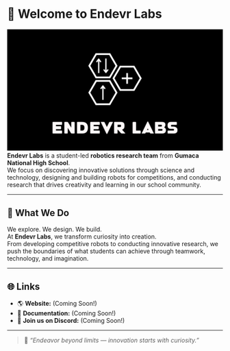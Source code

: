 # 👋 Welcome to Endevr Labs

![Endevr Labs Cover Photo](./images/endevrlabscoverphoto.png)
**Endevr Labs** is a student-led **robotics research team** from **Gumaca National High School**.  
We focus on discovering innovative solutions through science and technology, designing and building robots for competitions, and conducting research that drives creativity and learning in our school community.

---

## 🔧 What We Do

We explore. We design. We build.  
At **Endevr Labs**, we transform curiosity into creation.  
From developing competitive robots to conducting innovative research, we push the boundaries of what students can achieve through teamwork, technology, and imagination.

---

## 🌐 Links
- 🌎 **Website:** (Coming Soon!)
- 🧾 **Documentation:** (Coming Soon!)
- 💬 **Join us on Discord:** (Coming Soon!)

---

> 🧠 *“Endeavor beyond limits — innovation starts with curiosity.”*
